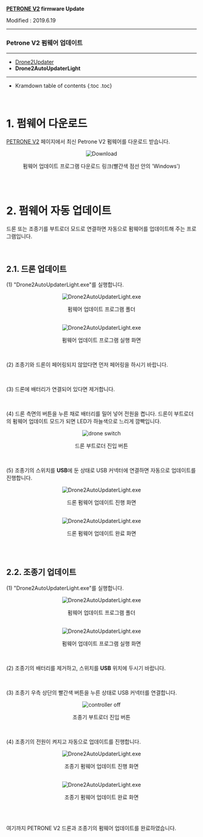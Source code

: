 **[PETRONE V2](/documents/kr/products/petrone_v2/) firmware Update**

Modified : 2019.6.19

---

<h3>Petrone V2 펌웨어 업데이트</h3>

---

- [Drone2Updater](../drone2updater/)
- **Drone2AutoUpdaterLight**

---

* Kramdown table of contents
{:toc .toc}

<br>

# 1. 펌웨어 다운로드

[PETRONE V2](/documents/kr/products/petrone_v2/) 페이지에서 최신 Petrone V2 펌웨어를 다운로드 받습니다.

<div align="center">
    <img src="./images/1_download.png" alt="Download">
    <p>펌웨어 업데이트 프로그램 다운로드 링크(빨간색 점선 안의 'Windows')</p>
</div>
<br>

<br>


# 2. 펌웨어 자동 업데이트

드론 또는 조종기를 부트로더 모드로 연결하면 자동으로 펌웨어를 업데이트해 주는 프로그램입니다.

<br>

## 2.1. 드론 업데이트

(1) "Drone2AutoUpdaterLight.exe"를 실행합니다.

<div align="center">
    <img src="./images/2_1_1_1_folder_drone2autoupdaterlight.png" alt="Drone2AutoUpdaterLight.exe">
    <p>펌웨어 업데이트 프로그램 폴더</p>
</div>
<br>

<div align="center">
    <img src="./images/2_1_1_2_drone2autoupdaterlight.png" alt="Drone2AutoUpdaterLight.exe">
    <p>펌웨어 업데이트 프로그램 실행 화면</p>
</div>
<br>

(2) 조종기와 드론이 페어링되지 않았다면 먼저 페어링을 하시기 바랍니다.

<br>


(3) 드론에 배터리가 연결되어 있다면 제거합니다.

<br>

(4) 드론 측면의 버튼을 누른 채로 배터리를 밀어 넣어 전원을 켭니다. 드론이 부트로더의 펌웨어 업데이트 모드가 되면 LED가 하늘색으로 느리게 깜빡입니다.

<div align="center">
    <img src="../drone2updater/images/2_drone_2_side_button.jpg" alt="drone switch">
    <p>드론 부트로더 진입 버튼</p>
</div>
<br>

(5) 조종기의 스위치를 **USB**에 둔 상태로 USB 커넥터에 연결하면 자동으로 업데이트를 진행합니다.

<div align="center">
    <img src="./images/2_1_5_1_drone2autoupdaterlight.png" alt="Drone2AutoUpdaterLight.exe">
    <p>드론 펌웨어 업데이트 진행 화면</p>
</div>
<br>

<div align="center">
    <img src="./images/2_1_5_2_drone2autoupdaterlight.png" alt="Drone2AutoUpdaterLight.exe">
    <p>드론 펌웨어 업데이트 완료 화면</p>
</div>
<br>


<br>


## 2.2. 조종기 업데이트

(1) "Drone2AutoUpdaterLight.exe"를 실행합니다.

<div align="center">
    <img src="./images/2_1_1_1_folder_drone2autoupdaterlight.png" alt="Drone2AutoUpdaterLight.exe">
    <p>펌웨어 업데이트 프로그램 폴더</p>
</div>
<br>

<div align="center">
    <img src="./images/2_1_1_2_drone2autoupdaterlight.png" alt="Drone2AutoUpdaterLight.exe">
    <p>펌웨어 업데이트 프로그램 실행 화면</p>
</div>
<br>

(2) 조종기의 배터리를 제거하고, 스위치를 **USB** 위치에 두시기 바랍니다.

<br>

(3) 조종기 우측 상단의 빨간색 버튼을 누른 상태로 USB 커넥터를 연결합니다.

<div align="center">
    <img src="../drone2updater/images/1_controller_1_off.jpg" alt="controller off">
    <p>조종기 부트로더 진입 버튼</p>
</div>
<br>

(4) 조종기의 전원이 켜지고 자동으로 업데이트를 진행합니다.

<div align="center">
    <img src="./images/2_2_4_1_drone2autoupdaterlight.png" alt="Drone2AutoUpdaterLight.exe">
    <p>조종기 펌웨어 업데이트 진행 화면</p>
</div>
<br>

<div align="center">
    <img src="./images/2_2_4_2_drone2autoupdaterlight.png" alt="Drone2AutoUpdaterLight.exe">
    <p>조종기 펌웨어 업데이트 완료 화면</p>
</div>
<br>


<br>


여기까지 PETRONE V2 드론과 조종기의 펌웨어 업데이트를 완료하였습니다.

